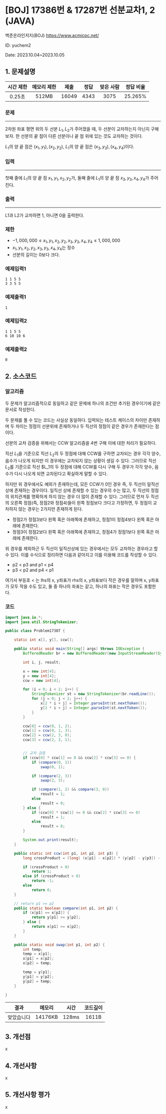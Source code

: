 # [BOJ] 17386번 & 17287번 선분교차1, 2 (JAVA)
백준온라인저지(BOJ) https://www.acmicpc.net/

ID: yuchem2

Date: 2023.10.04~2023.10.05
## 1. 문제설명
| 시간 제한 | 메모리 제한 | 제출  | 정답 | 맞은 사람 | 정답 비율 |
| :---: | :---: | :---: | :---: | :---: | :---: |
|  0.25초 | 512MB | 16049 | 4343 | 3075 | 25.265% |

### 문제
---
2차원 좌표 평면 위의 두 선분 $L_1, L_2$가 주어졌을 때, 두 선분이 교차하는지 아닌지 구해보자. 한 선분의 끝 점이 다른 선분이나 끝 점 위에 있는 것도 교차하는 것이다.

$L_1$의 양 끝 점은 $(x_1, y_1), (x_2, y_2)$, $L_1$의 양 끝 점은 $(x_3, y_3), (x_4, y_4)$이다.

### 입력
---
첫째 줄에 $L_1$의 양 끝 점 $x_1, y_1, x_2, y_2$가, 둘째 줄에 $L_1$의 양 끝 점 $x_3, y_3, x_4, y_4$가 주어진다.

### 출력
---
L1과 L2가 교차하면 1, 아니면 0을 출력한다.

### 제한
+ $-1,000,000 ≤ x_1, y_1, x_2, y_2, x_3, y_3, x_4, y_4 ≤ 1,000,000$
+ $x_1, y_1, x_2, y_2, x_3, y_3, x_4, y_4$는 정수
+ 선분의 길이는 0보다 크다.
### 예제입력1
```
1 1 5 5
3 3 5 5
```
### 예제출력1
```
1
```

### 예제입력2
```
1 1 5 5
6 10 10 6
```

### 예제출력2
```
0
```

## 2. 소스코드

### 알고리즘

두 문제가 알고리즘적으로 동일하고 같은 문제에 하나의 조건만 추가된 경우이기에 같은 문서로 작성한다.

두 문제를 풀 수 있는 코드는 사실상 동일하다. 입력되는 테스트 케이스의 차이만 존재하며 두 차이는 정점이 선분위에 존재하거나 두 직선의 정점이 같은 경우가 존재한다는 점이다.

선분의 교차 검증을 위해서는 CCW 알고리즘을 4번 구해 이에 대한 처리가 필요하다.

직선 $L_1$을 기준으로 직선 $L_2$의 두 정점에 대해 CCW를 구하면 교차되는 경우 각각 양수, 음수가 나오게 되지만 이 경우에는 교차되지 않는 상황이 생길 수 있다. 
그러므로 직선 $L_2$를 기준으로 직선 $L_1의 두 정점에 대해 CCW를 다시 구해 두 경우가 각각 양수, 음수가 다시 나오게 되면 교차된다고 확실하게 말할 수 있다.

하지만 위 경우에서도 예외가 존재하는데, 모든 CCW가 0인 경우 즉, 두 직선이 일직선 상에 존재하는 경우이다. 
일직선 상에 존재할 수 있는 경우의 수는 많고, 두 직선의 정점의 위치관계를 명확하게 하지 않는 경우 더 많이 존재할 수 있다. 
그러므로 먼저 두 직선의 오른쪽 정점(즉, 정점2와 정점4)들이 왼쪽 정점보다 크다고 가정하면, 두 정점이 교차하지 않는 경우는 2가지만 존재하게 된다.
+ 정점2가 정점3보다 왼쪽 혹은 아래쪽에 존재하고, 정점1이 정점4보다 왼쪽 혹은 아래에 존재한다.
+ 정점3이 정점2보다 왼쪽 혹은 아래쪽에 존재하고, 정점4가 정점1보다 왼쪽 혹은 아래에 존재한다.

위 경우를 제외하곤 두 직선이 일직선상에 있는 경우에서는 모두 교차하는 경우라고 할 수 있다. 
이를 수식으로 정리하면 다음과 같아지고 이를 이용해 코드를 작성할 수 있다.
+ p2 < p3 and p1 < p4
+ p3 < p2 and p4 < p1

여기서 부등호 < 는 lhs의 x, y좌표가 rhs의 x, y좌표보다 작은 경우를 말하며 x, y좌표가 모두 작을 수도 있고, 둘 중 하나의 좌표는 같고, 하나의 좌표는 작은 경우도 포함한다.



### 코드
```Java
import java.io.*;
import java.util.StringTokenizer;

public class Problem17387 {

	static int x[], y[], ccw[];

	public static void main(String[] args) throws IOException {
		BufferedReader br = new BufferedReader(new InputStreamReader(System.in));

		int i, j, result;

		x = new int[4];
		y = new int[4];
		ccw = new int[4];

		for (i = 0; i < 2; i++) {
			StringTokenizer st = new StringTokenizer(br.readLine());
			for (j = 0; j < 2; j++) {
				x[2 * i + j] = Integer.parseInt(st.nextToken());
				y[2 * i + j] = Integer.parseInt(st.nextToken());
			}
		}

		ccw[0] = ccw(0, 1, 2);
		ccw[1] = ccw(0, 1, 3);
		ccw[2] = ccw(2, 3, 0);
		ccw[3] = ccw(2, 3, 1);


		// 교차 검증
		if (ccw[0] * ccw[1] == 0 && ccw[2] * ccw[3] == 0) {
			if (compare(0, 1))
				swap(0, 1);

			if (compare(2, 3))
				swap(2, 3);

			if (compare(1, 2) && compare(3, 0))
				result = 1;
			else
				result = 0;
		} else {
			if (ccw[0] * ccw[1] <= 0 && ccw[2] * ccw[3] <= 0)
				result = 1;
			else
				result = 0;
		}

		System.out.print(result);
	}

	public static int ccw(int p1, int p2, int p3) {
		long crossProduct = (long) (x[p1] - x[p2]) * (y[p2] - y[p3]) - (long) (x[p2] - x[p3]) * (y[p1] - y[p2]);

		if (crossProduct > 0)
			return 1;
		else if (crossProduct < 0)
			return -1;
		else
			return 0;
	}

	// return p1 >= p2
	public static boolean compare(int p1, int p2) {
		if (x[p1] == x[p2]) {
			return y[p1] >= y[p2];
		} else {
			return x[p1] >= x[p2];
		}
	}

	public static void swap(int p1, int p2) {
		int temp;
		temp = x[p1];
		x[p1] = x[p2];
		x[p2] = temp;

		temp = y[p1];
		y[p1] = y[p2];
		y[p2] = temp;
	}

}
```
| 결과 | 메모리 | 시간 | 코드길이 |
|:---:|:-----: | :---: | :----: |
| 맞았습니다 | 14176KB | 128ms | 1611B |

## 3. 개선점
x
## 4. 개선사항
x

## 5. 개선사항 평가
x
